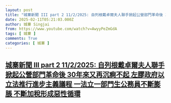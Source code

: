 ```yaml
---
layout: post
title: "城寨新聞 III part 2 11/2/2025: 自列根戴卓爾夫人聯手掀起公營部門革命後 30年來又再沉痾不起 左膠政府以立法推行進步主義議程 一法立一部門生公務員不斷膨脹 不斷加稅形成惡性循環"
date: 2025-02-11T05:21:03.000Z
author: 城寨 Singjai
from: https://www.youtube.com/watch?v=AwyyPeZmGdA
tags: [ 城寨 ]
comments: True
categories: [ 城寨 ]
---
```

<!--1739251263000-->
[城寨新聞 III part 2 11/2/2025: 自列根戴卓爾夫人聯手掀起公營部門革命後 30年來又再沉痾不起 左膠政府以立法推行進步主義議程 一法立一部門生公務員不斷膨脹 不斷加稅形成惡性循環](https://www.youtube.com/watch?v=AwyyPeZmGdA)
------

<div>

</div>

